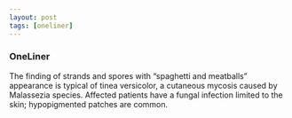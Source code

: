 ```yaml
---
layout: post
tags: [oneliner]
---
```



### OneLiner

The finding of strands and spores with “spaghetti and meatballs” appearance is typical of tinea versicolor, a cutaneous mycosis caused by Malassezia species. Affected patients have a fungal infection limited to the skin; hypopigmented patches are common.
